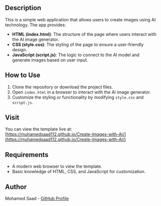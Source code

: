 
## Description

This is a simple web application that allows users to create images using AI technology. The app provides:

- **HTML (index.html)**: The structure of the page where users interact with the AI image generator.
- **CSS (style.css)**: The styling of the page to ensure a user-friendly design.
- **JavaScript (script.js)**: The logic to connect to the AI model and generate images based on user input.

## How to Use

1. Clone the repository or download the project files.
2. Open `index.html` in a browser to interact with the AI image generator.
3. Customize the styling or functionality by modifying `style.css` and `script.js`.

## Visit

You can view the template live at: [https://muhamedsaad112.github.io/Create-Images-with-Ai/](https://muhamedsaad112.github.io/Create-Images-with-Ai/)

## Requirements

- A modern web browser to view the template.
- Basic knowledge of HTML, CSS, and JavaScript for customization.


## Author
Mohamed Saad - [GitHub Profile](https://github.com/MuhamedSaad112)
